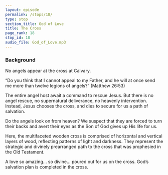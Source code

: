 ```yaml
---
layout: episode
permalink: /stops/18/
type: stop
section_title: God of Love
title: The Cross
page_rank: 18
stop_id: 18 
audio_file: God_of_Love.mp3
---
```


### Background

No angels appear at the cross at Calvary. 

 “Do you think that I cannot appeal to my Father, and he will at once send me more than twelve legions of angels?” (Matthew 26:53)

The entire angel host await a command to rescue Jesus. But there is no angel rescue, no supernatural deliverance, no heavenly intervention.  Instead, Jesus chooses the cross, and dies to secure for us a path of salvation.

Do the angels look on from heaven? We suspect that they are forced to turn their backs and avert their eyes as the Son of God gives up His life for us. 

Here, the multifaceted wooden cross is comprised of horizontal and vertical layers of wood, reflecting patterns of light and darkness. They represent the strategic and divinely prearranged path to the cross that was prophesied in the Old Testament. 

A love so amazing… so divine... poured out for us on the cross.   God’s salvation plan is completed in the cross.